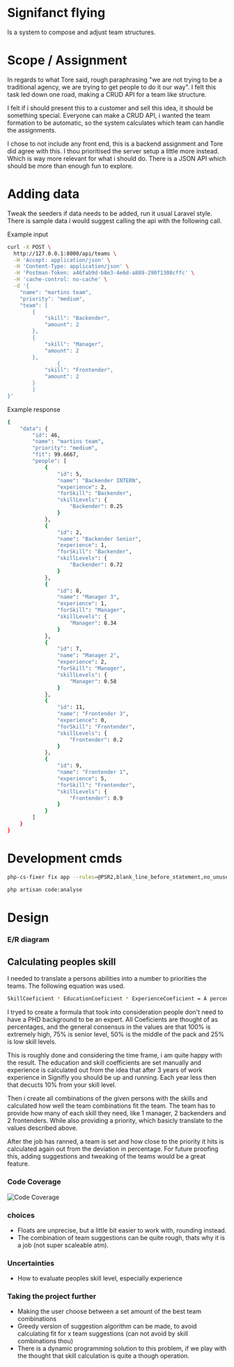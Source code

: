# Signifanct flying
Is a system to compose and adjust team structures.

# Scope / Assignment
In regards to what Tore said, rough paraphrasing "we are not trying to be a traditional agency, we are trying to get people to do it our way". I felt this task led down one road, making a CRUD API for a team like structure.

I felt if i should present this to a customer and sell this idea, it should be something special. Everyone can make a CRUD API, i wanted the team formation to be automatic, so the system calculates which team can handle the assignments.

I chose to not include any front end, this is a backend assignment and Tore did agree with this. I thou prioritised the server setup a little more instead. Which is way more relevant for what i should do. There is a JSON API which should be more than enough fun to explore.
# Adding data
Tweak the seeders if data needs to be added, run it usual Laravel style. There is sample data i would suggest calling the api with the following call.

Example input

```bash
curl -X POST \
  http://127.0.0.1:8000/api/teams \
  -H 'Accept: application/json' \
  -H 'Content-Type: application/json' \
  -H 'Postman-Token: a46fab9d-b8e3-4e6d-a889-290f1308cffc' \
  -H 'cache-control: no-cache' \
  -d '{
	"name": "martins team",
	"priority": "medium",
	"team": [
		{
			"skill": "Backender",
			"amount": 2
		},
		{
			"skill": "Manager",
			"amount": 2
		},
				{
			"skill": "Frontender",
			"amount": 2
		}
		]
}'
```

Example response
```bash
{
    "data": {
        "id": 46,
        "name": "martins team",
        "priority": "medium",
        "fit": 99.6667,
        "people": [
            {
                "id": 5,
                "name": "Backender INTERN",
                "experience": 2,
                "forSkill": "Backender",
                "skillLevels": {
                    "Backender": 0.25
                }
            },
            {
                "id": 2,
                "name": "Backender Senior",
                "experience": 1,
                "forSkill": "Backender",
                "skillLevels": {
                    "Backender": 0.72
                }
            },
            {
                "id": 8,
                "name": "Manager 3",
                "experience": 1,
                "forSkill": "Manager",
                "skillLevels": {
                    "Manager": 0.34
                }
            },
            {
                "id": 7,
                "name": "Manager 2",
                "experience": 2,
                "forSkill": "Manager",
                "skillLevels": {
                    "Manager": 0.58
                }
            },
            {
                "id": 11,
                "name": "Frontender 3",
                "experience": 0,
                "forSkill": "Frontender",
                "skillLevels": {
                    "Frontender": 0.2
                }
            },
            {
                "id": 9,
                "name": "Frontender 1",
                "experience": 5,
                "forSkill": "Frontender",
                "skillLevels": {
                    "Frontender": 0.9
                }
            }
        ]
    }
}
```

# Development cmds

```bash
php-cs-fixer fix app --rules=@PSR2,blank_line_before_statement,no_unused_imports,ordered_imports
```

```bash
php artisan code:analyse
```

# Design
### E/R diagram

## Calculating peoples skill
I needed to translate a persons abilities into a  number to priorities the teams. The following equation was used.

```bash
SkillCoeficient * EducationCoeficient * ExperienceCoeficient = A percentage
```

I tryed to create a formula that took into consideration people don't need to have a PHD background to be an expert.
All Coeficients are thought of as percentages, and the general consensus in the values are that 100% is extremely high, 75% is senior level, 50% is the middle of the pack and 25% is low skill levels.

This is roughly done and considering the time frame, i am quite happy with the result. The education and skill coefficients are set manually and experience is calculated out from the idea that after 3  years of work experience in Signifly you should be up and running. Each year less then that decucts 10% from your skill level.

Then i create all combinations of the given persons with the skills and calculated how well the team combinations fit the team. The team has to provide how many of each skill they need, like 1 manager, 2 backenders and 2 frontenders. While also providing a priority, which basicly translate to the values described above.

After the job has ranned, a team is set and how close to the priority it hits is calculated again out from the deviation in percentage. For future proofing this, adding suggestions and tweaking of the teams would be a great feature. 

### Code Coverage
![Code Coverage](https://imgur.com/a/7eixyyy)

### choices
- Floats are unprecise, but a little bit easier to work with, rounding instead.
- The combination of team suggestions can be quite rough, thats why it is a job (not super scaleable atm).

### Uncertainties
- How to evaluate peoples skill level, especially experience

### Taking the project further
- Making the user choose between a set amount of the best team combinations
- Greedy version of suggestion algorithm can be made, to avoid calculating fit for x team suggestions (can not avoid by skill combinations thou)
- There is a dynamic programming solution to this problem, if we play with the thought that skill calculation is quite a though operation.